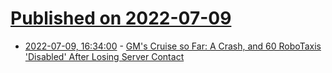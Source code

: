 # [Published on 2022-07-09](index.md)

* [2022-07-09, 16:34:00](https://tech.slashdot.org/story/22/07/09/0449206/gms-cruise-so-far-a-crash-and-60-robotaxis-disabled-after-losing-server-contact?utm_source=rss1.0mainlinkanon&utm_medium=feed) - [GM's Cruise so Far:  A Crash, and 60 RoboTaxis 'Disabled' After Losing Server Contact](https://tech.slashdot.org/story/22/07/09/0449206/gms-cruise-so-far-a-crash-and-60-robotaxis-disabled-after-losing-server-contact?utm_source=rss1.0mainlinkanon&utm_medium=feed)

